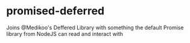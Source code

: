 # promised-deferred
Joins @Medikoo's Deffered Library with something the default Promise library from NodeJS can read and interact with
